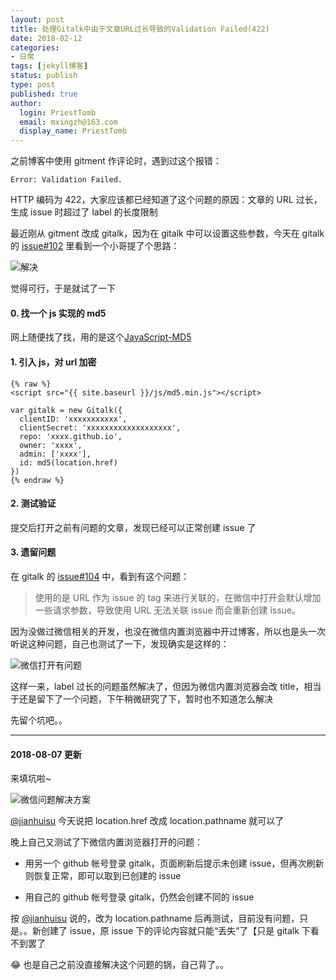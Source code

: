 ```yaml
---
layout: post
title: 处理Gitalk中由于文章URL过长导致的Validation Failed(422)
date: 2018-02-12
categories:
- 日常
tags: [jekyll博客]
status: publish
type: post
published: true
author:
  login: PriestTomb
  email: mxingzh@163.com
  display_name: PriestTomb
---
```


之前博客中使用 gitment 作评论时，遇到过这个报错：

```
Error: Validation Failed.
```

HTTP 编码为 422，大家应该都已经知道了这个问题的原因：文章的 URL 过长，生成 issue 时超过了 label 的长度限制

最近刚从 gitment 改成 gitalk，因为在 gitalk 中可以设置这些参数，今天在 gitalk 的 [issue#102](https://github.com/gitalk/gitalk/issues/102) 里看到一个小哥提了个思路：

![解决](http://oxujjb0ls.bkt.clouddn.com/image/gitalk%E9%97%AE%E9%A2%98/%E8%A7%A3%E5%86%B3%E6%80%9D%E8%B7%AF.png)

觉得可行，于是就试了一下

#### 0. 找一个 js 实现的 md5

网上随便找了找，用的是这个[JavaScript-MD5](https://github.com/blueimp/JavaScript-MD5)

#### 1. 引入 js，对 url 加密

```
{% raw %}
<script src="{{ site.baseurl }}/js/md5.min.js"></script>

var gitalk = new Gitalk({
  clientID: 'xxxxxxxxxxx',
  clientSecret: 'xxxxxxxxxxxxxxxxxxx',
  repo: 'xxxx.github.io',
  owner: 'xxxx',
  admin: ['xxxx'],
  id: md5(location.href)
})
{% endraw %}
```

#### 2. 测试验证

提交后打开之前有问题的文章，发现已经可以正常创建 issue 了

#### 3. 遗留问题

在 gitalk 的 [issue#104](https://github.com/gitalk/gitalk/issues/104) 中，看到有这个问题：

> 使用的是 URL 作为 issue 的 tag 来进行关联的，在微信中打开会默认增加一些请求参数，导致使用 URL 无法关联 issue 而会重新创建 issue。

因为没做过微信相关的开发，也没在微信内置浏览器中开过博客，所以也是头一次听说这种问题，自己也测试了一下，发现确实是这样的：

![微信打开有问题](http://oxujjb0ls.bkt.clouddn.com/image/gitalk%E9%97%AE%E9%A2%98/%E5%BE%AE%E4%BF%A1%E6%89%93%E5%BC%80%E9%97%AE%E9%A2%98.png)

这样一来，label 过长的问题虽然解决了，但因为微信内置浏览器会改 title，相当于还是留下了一个问题，下午稍微研究了下，暂时也不知道怎么解决

先留个坑吧。。

---

#### 2018-08-07 更新

来填坑啦~

![微信问题解决方案](http://oxujjb0ls.bkt.clouddn.com/image/gitalk%E9%97%AE%E9%A2%98/%E5%BE%AE%E4%BF%A1%E6%89%93%E5%BC%80%E9%97%AE%E9%A2%98%E8%A7%A3%E5%86%B3%E6%96%B9%E6%A1%88.png)

[@jianhuisu](https://github.com/jianhuisu) 今天说把 location.href 改成 location.pathname 就可以了

晚上自己又测试了下微信内置浏览器打开的问题：

* 用另一个 github 帐号登录 gitalk，页面刷新后提示未创建 issue，但再次刷新则恢复正常，即可以取到已创建的 issue

* 用自己的 github 帐号登录 gitalk，仍然会创建不同的 issue

按 [@jianhuisu](https://github.com/jianhuisu) 说的，改为 location.pathname 后再测试，目前没有问题，只是。。新创建了 issue，原 issue 下的评论内容就只能“丢失”了【只是 gitalk 下看不到罢了

😂 也是自己之前没直接解决这个问题的锅，自己背了。。
